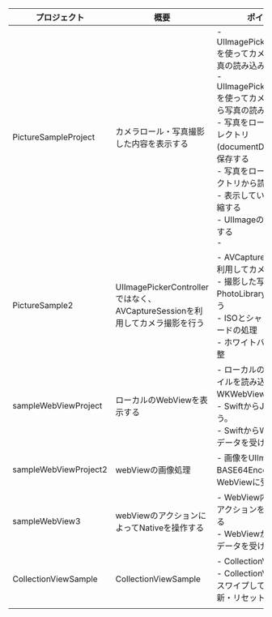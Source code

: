 |プロジェクト|概要|ポイント|
|---|---|---|
|PictureSampleProject|カメラロール・写真撮影した内容を表示する|- UIImagePickerControllerを使ってカメラからの写真の読み込み。<br> - UIImagePickerControllerを使ってカメラロールから写真の読み込み <br> - 写真をローカルのディレクトリ(documentDirectory)に保存する <br> - 写真をローカルディレクトリから読み込む<br> - 表示している写真を圧縮する <br> - UIImageの容量を取得する<br> - |
|PictureSample2|UIImagePickerControllerではなく、AVCaptureSessionを利用してカメラ撮影を行う| - AVCaptureSessionを利用してカメラ撮影<br> - 撮影した写真をPhotoLibraryに保存を行う<br> -  ISOとシャッタースピードの処理 <br> - ホワイトバランスの調整 |
|sampleWebViewProject|ローカルのWebViewを表示する| - ローカルのHTMLファイルを読み込んでWKWebViewに表示する<br> - SwiftからJS操作を行う。<br> - SwiftからWebViewにデータを受け渡す<br>|
|sampleWebViewProject2|webViewの画像処理| - 画像をUIImageをBASE64Encodeして、WebViewに受け渡す|
|sampleWebView3|webViewのアクションによってNativeを操作する| - WebView内で発火したアクションをキャッチする<br> - WebViewからNativeへデータを受け渡す|
|CollectionViewSample|CollectionViewSample| - CollectionViewの利用 <br> - CollectionViewを下にスワイプしてViewの更新・リセット|
|||||

